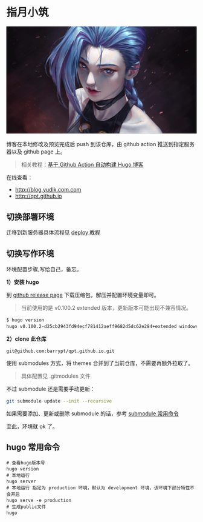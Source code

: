 # 指月小筑
![](./static/img/jinx.png)

博客在本地修改及预览完成后 push 到该仓库，由 github action 推送到指定服务器以及 github page 上。
> 相关教程：[基于 Github Action 自动构建 Hugo 博客](https://www.lixueduan.com/post/blog/01-github-action-deploy-hugo/)

在线查看：
* http://blog.yudlk.com.com
* http://qpt.github.io





## 切换部署环境

迁移到新服务器具体流程见 [deploy 教程](./deploy/readme.md)



## 切换写作环境

环境配置步骤,写给自己，备忘。

**1）安装 hugo**

到 [github release page](https://github.com/gohugoio/hugo/releases) 下载压缩包，解压并配置环境变量即可。

> 当前使用的是 v0.100.2 extended 版本，更新版本可能出现不兼容情况。

```bash
$ hugo version
hugo v0.100.2-d25cb2943fd94ecf781412aeff9682d5dc62e284+extended windows/amd64 BuildDate=2022-06-08T10:25:57Z VendorInfo=gohugoio
```

**2）clone 此仓库**

```
git@github.com:barrypt/qpt.github.io.git
```

使用 submodules 方式，将 themes 合并到了当前仓库，不需要再额外拉取了。

> 具体配置见 .gitmodules 文件

不过 submodule 还是需要手动更新：

```bash
git submodule update --init --recursive
```
如果需要添加、更新或删除 submodule 的话，参考 [submodule 常用命令](./deploy/readme.md)

至此，环境就 ok 了。

## hugo 常用命令

```
# 查看hugo版本号
hugo version 
# 本地运行
hugo server
# 本地运行 指定为 production 环境，默认为 development 环境，该环境下部分特性不会开启
hugo serve -e production
# 生成public文件
hugo
```